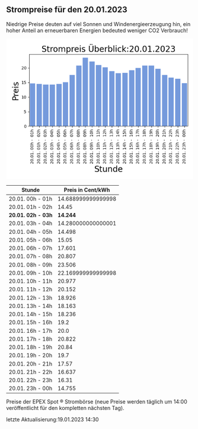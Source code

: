 
## Strompreise für den 20.01.2023

Niedrige Preise deuten auf viel Sonnen und Windenergieerzeugung hin, ein hoher Anteil an erneuerbaren Energien bedeuted weniger CO2 Verbrauch!

![Strompreis übersicht](imgs/strompreis_uebersicht.png)

| Stunde | Preis in Cent/kWh |
|---|---|
| 20.01. 00h -  01h | 14.688999999999998 | 
| 20.01. 01h -  02h | 14.45 | 
| **20.01. 02h -  03h** | **14.244** | 
| 20.01. 03h -  04h | 14.280000000000001 | 
| 20.01. 04h -  05h | 14.498 | 
| 20.01. 05h -  06h | 15.05 | 
| 20.01. 06h -  07h | 17.601 | 
| 20.01. 07h -  08h | 20.807 | 
| 20.01. 08h -  09h | 23.506 | 
| 20.01. 09h -  10h | 22.169999999999998 | 
| 20.01. 10h -  11h | 20.977 | 
| 20.01. 11h -  12h | 20.152 | 
| 20.01. 12h -  13h | 18.926 | 
| 20.01. 13h -  14h | 18.163 | 
| 20.01. 14h -  15h | 18.236 | 
| 20.01. 15h -  16h | 19.2 | 
| 20.01. 16h -  17h | 20.0 | 
| 20.01. 17h -  18h | 20.822 | 
| 20.01. 18h -  19h | 20.84 | 
| 20.01. 19h -  20h | 19.7 | 
| 20.01. 20h -  21h | 17.57 | 
| 20.01. 21h -  22h | 16.637 | 
| 20.01. 22h -  23h | 16.31 | 
| 20.01. 23h -  00h | 14.755 | 

Preise der EPEX Spot ® Strombörse (neue Preise werden täglich um 14:00 veröffentlicht für den kompletten nächsten Tag).

letzte Aktualisierung:19.01.2023 14:30